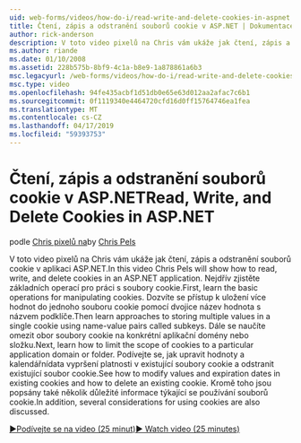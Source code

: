 ```yaml
---
uid: web-forms/videos/how-do-i/read-write-and-delete-cookies-in-aspnet
title: Čtení, zápis a odstranění souborů cookie v ASP.NET | Dokumentace Microsoftu
author: rick-anderson
description: V toto video pixelů na Chris vám ukáže jak čtení, zápis a odstranění souborů cookie v aplikaci ASP.NET. Nejdřív zjistěte základních operací pro práci s cooki...
ms.author: riande
ms.date: 01/10/2008
ms.assetid: 228b575b-8bf9-4c1a-b8e9-1a878861a6b3
msc.legacyurl: /web-forms/videos/how-do-i/read-write-and-delete-cookies-in-aspnet
msc.type: video
ms.openlocfilehash: 94fe435acbf1d51db0e65e63d012aa2afac7c6b1
ms.sourcegitcommit: 0f1119340e4464720cfd16d0ff15764746ea1fea
ms.translationtype: MT
ms.contentlocale: cs-CZ
ms.lasthandoff: 04/17/2019
ms.locfileid: "59393753"
---
```

# <a name="read-write-and-delete-cookies-in-aspnet"></a><span data-ttu-id="29696-104">Čtení, zápis a odstranění souborů cookie v ASP.NET</span><span class="sxs-lookup"><span data-stu-id="29696-104">Read, Write, and Delete Cookies in ASP.NET</span></span>

<span data-ttu-id="29696-105">podle [Chris pixelů na](https://twitter.com/chrispels)</span><span class="sxs-lookup"><span data-stu-id="29696-105">by [Chris Pels](https://twitter.com/chrispels)</span></span>

<span data-ttu-id="29696-106">V toto video pixelů na Chris vám ukáže jak čtení, zápis a odstranění souborů cookie v aplikaci ASP.NET.</span><span class="sxs-lookup"><span data-stu-id="29696-106">In this video Chris Pels will show how to read, write, and delete cookies in an ASP.NET application.</span></span> <span data-ttu-id="29696-107">Nejdřív zjistěte základních operací pro práci s soubory cookie.</span><span class="sxs-lookup"><span data-stu-id="29696-107">First, learn the basic operations for manipulating cookies.</span></span> <span data-ttu-id="29696-108">Dozvíte se přístup k uložení více hodnot do jednoho souboru cookie pomocí dvojice název hodnota s názvem podklíče.</span><span class="sxs-lookup"><span data-stu-id="29696-108">Then learn approaches to storing multiple values in a single cookie using name-value pairs called subkeys.</span></span> <span data-ttu-id="29696-109">Dále se naučíte omezit obor soubory cookie na konkrétní aplikační domény nebo složku.</span><span class="sxs-lookup"><span data-stu-id="29696-109">Next, learn how to limit the scope of cookies to a particular application domain or folder.</span></span> <span data-ttu-id="29696-110">Podívejte se, jak upravit hodnoty a kalendářnídata vypršení platnosti v existující soubory cookie a odstranit existující soubor cookie.</span><span class="sxs-lookup"><span data-stu-id="29696-110">See how to modify values and expiration dates in existing cookies and how to delete an existing cookie.</span></span> <span data-ttu-id="29696-111">Kromě toho jsou popsány také několik důležité informace týkající se používání souborů cookie.</span><span class="sxs-lookup"><span data-stu-id="29696-111">In addition, several considerations for using cookies are also discussed.</span></span>

[<span data-ttu-id="29696-112">&#9654;Podívejte se na video (25 minut)</span><span class="sxs-lookup"><span data-stu-id="29696-112">&#9654; Watch video (25 minutes)</span></span>](https://channel9.msdn.com/Blogs/ASP-NET-Site-Videos/read-write-and-delete-cookies-in-aspnet)
